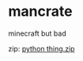 # mancrate
minecraft but bad

zip: [python thing.zip](https://github.com/user-attachments/files/16227977/python.thing.zip)
